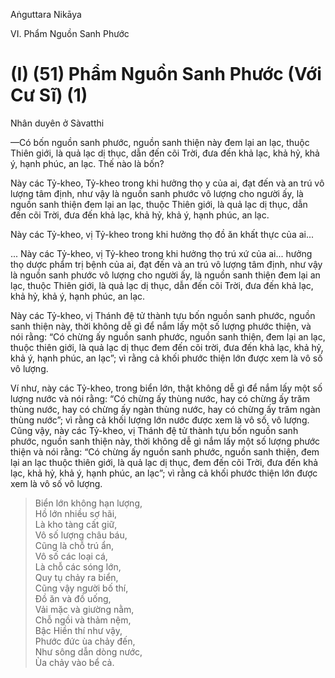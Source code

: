 Aṅguttara Nikāya

VI. Phẩm Nguồn Sanh Phước

# (I) (51) Phẩm Nguồn Sanh Phước (Với Cư Sĩ) (1)

Nhân duyên ở Sàvatthi

—Có bốn nguồn sanh phước, nguồn sanh thiện này đem lại an lạc, thuộc Thiên giới, là quả lạc dị thục, dẫn đến cõi Trời, đưa đến khả lạc, khả hỷ, khả ý, hạnh phúc, an lạc. Thế nào là bốn?

Này các Tỷ-kheo, Tỷ-kheo trong khi hưởng thọ y của ai, đạt đến và an trú vô lượng tâm định, như vậy là nguồn sanh phước vô lượng cho người ấy, là nguồn sanh thiện đem lại an lạc, thuộc Thiên giới, là quả lạc dị thục, dẫn đến cõi Trời, đưa đến khả lạc, khả hỷ, khả ý, hạnh phúc, an lạc.

Này các Tỷ-kheo, vị Tỷ-kheo trong khi hưởng thọ đồ ăn khất thực của ai...

... Này các Tỷ-kheo, vị Tỷ-kheo trong khi hưởng thọ trú xứ của ai... hưởng thọ dược phẩm trị bệnh của ai, đạt đến và an trú vô lượng tâm định, như vậy là nguồn sanh phước vô lượng cho người ấy, là nguồn sanh thiện đem lại an lạc, thuộc Thiên giới, là quả lạc dị thục, dẫn đến cõi Trời, đưa đến khả lạc, khả hỷ, khả ý, hạnh phúc, an lạc.

Này các Tỷ-kheo, vị Thánh đệ tử thành tựu bốn nguồn sanh phước, nguồn sanh thiện này, thời không dễ gì để nắm lấy một số lượng phước thiện, và nói rằng: “Có chừng ấy nguồn sanh phước, nguồn sanh thiện, đem lại an lạc, thuộc thiên giới, là quả lạc dị thục đem đến cõi trời, đưa đến khả lạc, khả hỷ, khả ý, hạnh phúc, an lạc”; vì rằng cả khối phước thiện lớn được xem là vô số vô lượng.

Ví như, này các Tỷ-kheo, trong biển lớn, thật không dễ gì để nắm lấy một số lượng nước và nói rằng: “Có chừng ấy thùng nước, hay có chừng ấy trăm thùng nước, hay có chừng ấy ngàn thùng nước, hay có chừng ấy trăm ngàn thùng nước”; vì rằng cả khối lượng lớn nước được xem là vô số, vô lượng. Cũng vậy, này các Tỷ-kheo, vị Thánh đệ tử thành tựu bốn nguồn sanh phước, nguồn sanh thiện này, thời không dễ gì nắm lấy một số lượng phước thiện và nói rằng: “Có chừng ấy nguồn sanh phước, nguồn sanh thiện, đem lại an lạc thuộc thiên giới, là quả lạc dị thục, đem đến cõi Trời, đưa đến khả lạc, khả hỷ, khả ý, hạnh phúc, an lạc”; vì rằng cả khối phước thiện lớn được xem là vô số vô lượng.

> Biển lớn không hạn lượng,  
> Hồ lớn nhiều sợ hãi,  
> Là kho tàng cất giữ,  
> Vô số lượng châu báu,  
> Cũng là chỗ trú ẩn,  
> Vô số các loại cá,  
> Là chỗ các sóng lớn,  
> Quy tụ chảy ra biển,  
> Cũng vậy người bố thí,  
> Ðồ ăn và đồ uống,  
> Vải mặc và giường nằm,  
> Chỗ ngồi và thảm nệm,  
> Bậc Hiền thí như vậy,  
> Phước đức ùa chảy đến,  
> Như sông dẫn dòng nước,  
> Ùa chảy vào bể cả.

